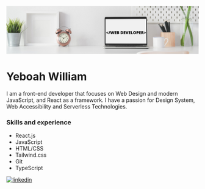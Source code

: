![I am Front-End Developer](https://github.com/Billboah/billboah/blob/main/Clean%20Work%20Place%20LinkedIn%20Banner.png)
# Yeboah William

I am a front-end developer that focuses on Web Design and modern JavaScript, and React as a framework. I have a passion for Design System, Web Accessibility and Serverless Technologies.

### Skills and experience
- React.js
- JavaScript
- HTML/CSS
- Tailwind.css
- Git
- TypeScript

[<img src='https://cdn.jsdelivr.net/npm/simple-icons@3.0.1/icons/linkedin.svg' alt='linkedin' height='30'>](https://www.linkedin.com/in/Billboah/)  

